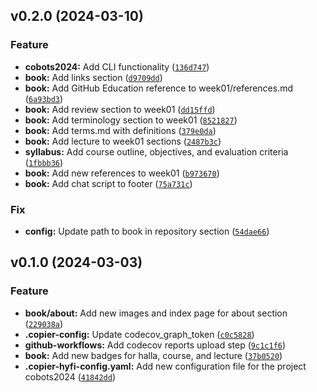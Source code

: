 <!--next-version-placeholder-->

## v0.2.0 (2024-03-10)

### Feature

* **cobots2024:** Add CLI functionality ([`136d747`](https://github.com/chu-aie/cobots-2024/commit/136d7475ebd3adb0ea8d7061e5efef88e3862d00))
* **book:** Add links section ([`d9709dd`](https://github.com/chu-aie/cobots-2024/commit/d9709dde6c49a3c3d6036202a8c0e3966761c55b))
* **book:** Add GitHub Education reference to week01/references.md ([`6a93bd3`](https://github.com/chu-aie/cobots-2024/commit/6a93bd3e98dbb6fc520d5e7e50036c427a1cefb5))
* **book:** Add review section to week01 ([`dd15ffd`](https://github.com/chu-aie/cobots-2024/commit/dd15ffd03c93aaac56294efe9c76131dc168964f))
* **book:** Add terminology section to week01 ([`8521827`](https://github.com/chu-aie/cobots-2024/commit/8521827ec82648fb19941492fe2eac9890fd7100))
* **book:** Add terms.md with definitions ([`379e0da`](https://github.com/chu-aie/cobots-2024/commit/379e0daee79ce6cba76a130abec4ec48257658b6))
* **book:** Add lecture to week01 sections ([`2487b3c`](https://github.com/chu-aie/cobots-2024/commit/2487b3ca303c5217f046393c5fb88547590158d8))
* **syllabus:** Add course outline, objectives, and evaluation criteria ([`1fbbb36`](https://github.com/chu-aie/cobots-2024/commit/1fbbb362ddd3dee4dd8237d6af75d86f4b1ac1cd))
* **book:** Add new references to week01 ([`b973670`](https://github.com/chu-aie/cobots-2024/commit/b97367023febc1cd8d1224bb0518d8e65736d654))
* **book:** Add chat script to footer ([`75a731c`](https://github.com/chu-aie/cobots-2024/commit/75a731c071988f785d27f9e762db8ceb37cb774a))

### Fix

* **config:** Update path to book in repository section ([`54dae66`](https://github.com/chu-aie/cobots-2024/commit/54dae66609db3f5c80d5c72702156e7ab8813949))

## v0.1.0 (2024-03-03)

### Feature

* **book/about:** Add new images and index page for about section ([`229038a`](https://github.com/chu-aie/cobots-2024/commit/229038a7ab82f5c1a20e071e437354aaa6b9575b))
* **.copier-config:** Update codecov_graph_token ([`c0c5828`](https://github.com/chu-aie/cobots-2024/commit/c0c5828c1d06e81c0563d0982a34c90df1a737ac))
* **github-workflows:** Add codecov reports upload step ([`9c1c1f6`](https://github.com/chu-aie/cobots-2024/commit/9c1c1f60734d8b2175eeb97e5685563de6791a23))
* **book:** Add new badges for halla, course, and lecture ([`37b0520`](https://github.com/chu-aie/cobots-2024/commit/37b052055ed584e07e52bfd335f349317fab843c))
* **.copier-hyfi-config.yaml:** Add new configuration file for the project cobots2024 ([`41842dd`](https://github.com/chu-aie/cobots-2024/commit/41842dde8528b37e6cd98ad4f2e07e2f27c6ca50))
